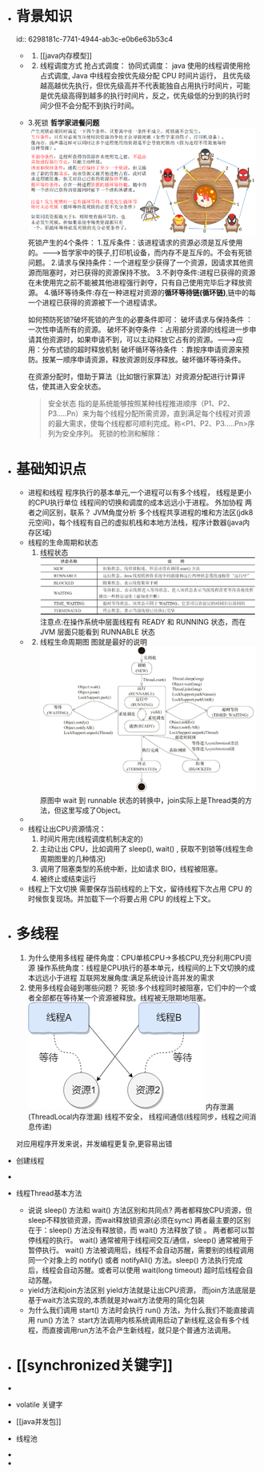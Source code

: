 - # 背景知识
  id:: 6298181c-7741-4944-ab3c-e0b6e63b53c4
	- 1. [[java内存模型]]
	- 2. 线程调度方式
	  抢占式调度：
	  协同式调度：
	  java 使用的线程调使用抢占式调度, Java 中线程会按优先级分配 CPU 时间片运行， 且优先级越高越优先执行，但优先级高并不代表能独自占用执行时间片，可能是优先级高得到越多的执行时间片，反之，优先级低的分到的执行时间少但不会分配不到执行时间。
	- 3.死锁
	  **哲学家进餐问题**
	  ![image.png](../assets/image_1654151519921_0.png) 
	  死锁产生的4个条件：
	  1.互斥条件：该进程请求的资源必须是互斥使用的。--->哲学家中的筷子,打印机设备，而内存不是互斥的。不会有死锁问题。
	  2.请求与保持条件：一个进程至少获得了一个资源，因请求其他资源而阻塞时，对已获得的资源保持不放。
	  3.不剥夺条件:进程已获得的资源在未使用完之前不能被其他进程强行剥夺，只有自己使用完毕后才释放资源。
	  4.循环等待条件:存在一种进程对资源的**循环等待链(循环链)**,链中的每一个进程已获得的资源被下一个进程请求。
	  
	  如何预防死锁?破坏死锁的产生的必要条件即可：
	  破坏请求与保持条件 ：一次性申请所有的资源。
	  破坏不剥夺条件 ：占用部分资源的线程进一步申请其他资源时，如果申请不到，可以主动释放它占有的资源。--->应用：分布式锁的超时释放机制
	  破坏循环等待条件 ：靠按序申请资源来预防。按某一顺序申请资源，释放资源则反序释放。破坏循环等待条件。
	  
	  
	  在资源分配时，借助于算法（比如银行家算法）对资源分配进行计算评估，使其进入安全状态。
	  
	  >安全状态 指的是系统能够按照某种线程推进顺序（P1、P2、P3.....Pn）来为每个线程分配所需资源，直到满足每个线程对资源的最大需求，使每个线程都可顺利完成。称<P1、P2、P3.....Pn>序列为安全序列。
	  死锁的检测和解除：
- # 基础知识点
	- 进程和线程
	  程序执行的基本单元,一个进程可以有多个线程，
	  线程是更小的CPU执行单位
	  线程间的切换和调度的成本远远小于进程。
	  外加协程
	  两者之间区别，联系？
	  JVM角度分析
	  多个线程共享进程的堆和方法区(jdk8元空间)，每个线程有自己的虚拟机栈和本地方法栈，程序计数器(java内存区域)
	- 线程的生命周期和状态
	  1. 线程状态
	  ![image.png](../assets/image_1654136820182_0.png)
	  注意点:在操作系统中层面线程有 READY 和 RUNNING 状态，而在 JVM 层面只能看到 RUNNABLE 状态
	- 2. 线程生命周期图
	  图就是最好的说明
	  ![image.png](../assets/image_1654136846423_0.png)
	  原图中 wait 到 runnable 状态的转换中，join实际上是Thread类的方法，但这里写成了Object。
	-
	- 线程让出CPU资源情况：
	  1. 时间片用完(线程调度机制决定的)  
	  2. 主动让出 CPU，比如调用了 sleep(), wait() , 获取不到锁等(线程生命周期图里的几种情况)
	  3. 调用了阻塞类型的系统中断，比如请求 BIO，线程被阻塞。
	  5. 被终止或结束运行
	- 线程上下文切换
	  需要保存当前线程的上下文，留待线程下次占用 CPU 的时候恢复现场。并加载下一个将要占用 CPU 的线程上下文。
- # 多线程
  1. 为什么使用多线程
  硬件角度：CPU单核CPU->多核CPU,充分利用CPU资源
  操作系统角度：线程是CPU执行的基本单元，线程间的上下文切换的成本远远小于进程
  互联网发展角度:满足系统设计高并发的需求
  2. 使用多线程会碰到哪些问题？
  死锁:多个线程同时被阻塞，它们中的一个或者全部都在等待某一个资源被释放。线程被无限期地阻塞。
  ![image.png](../assets/image_1654138306792_0.png) 
  内存泄漏(ThreadLocal内存泄漏)
  线程不安全，
  线程间通信(线程同步，线程之间消息传递)
  
  对应用程序开发来说，并发编程更复杂,更容易出错
- 创建线程
-
- 线程Thread基本方法
	- 说说 sleep() 方法和 wait() 方法区别和共同点?
	  两者都释放CPU资源，但sleep不释放锁资源，而wait释放锁资源(必须在sync)
	  两者最主要的区别在于：sleep() 方法没有释放锁，而 wait() 方法释放了锁 。
	  两者都可以暂停线程的执行。
	  wait() 通常被用于线程间交互/通信，sleep() 通常被用于暂停执行。
	  wait() 方法被调用后，线程不会自动苏醒，需要别的线程调用同一个对象上的 notify() 或者 notifyAll() 方法。sleep() 方法执行完成后，线程会自动苏醒。或者可以使用 wait(long timeout) 超时后线程会自动苏醒。
	- yield方法和join方法区别
	  yield方法就是让出CPU资源，
	  而join方法底层是基于wait方法实现的,本质就是对wait方法使用的简化包装
	- 为什么我们调用 start() 方法时会执行 run() 方法，为什么我们不能直接调用 run() 方法？
	  start方法调用内核系统调用启动了新线程,这会有多个线程，而直接调用run方法不会产生新线程，就只是个普通方法调用。
- # [[synchronized关键字]]
-
- volatile 关键字
- [[java并发包]]
- 线程池
-
-